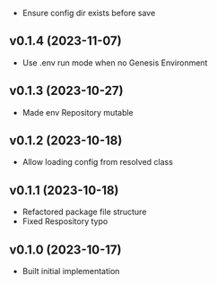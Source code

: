 * Ensure config dir exists before save

## v0.1.4 (2023-11-07)
* Use .env run mode when no Genesis Environment

## v0.1.3 (2023-10-27)
* Made env Repository mutable

## v0.1.2 (2023-10-18)
* Allow loading config from resolved class

## v0.1.1 (2023-10-18)
* Refactored package file structure
* Fixed Respository typo

## v0.1.0 (2023-10-17)
* Built initial implementation
